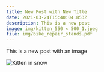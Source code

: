 ```yaml
---
title: New Post with New Title
date: 2021-03-24T15:40:04.853Z
description: This is a new post
image: img/kitten_550 × 500_1.jpeg
file: img/bike_repair_stands.pdf
---
```

This is a new post with an image

![Kitten in snow](img/kitten_550x500_3.jpeg "Kitten in the snow")